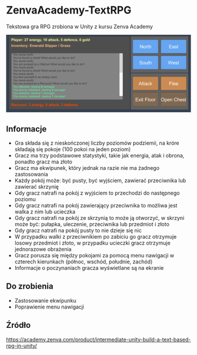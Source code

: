# ZenvaAcademy-TextRPG
Tekstowa gra RPG zrobiona w Unity z kursu Zenva Academy

![Gra](/Screenshots/game.png?raw=true)

## Informacje
- Gra składa się z nieskończonej liczby poziomów podziemii, na króre składają się pokoje (100 pokoi na jeden poziom)
- Gracz ma trzy podstawowe statystyki, takie jak energia, atak i obrona, ponadto gracz ma złoto
- Gracz ma ekwipunek, który jednak na razie nie ma żadnego zastosowania
- Każdy pokój może: być pusty, być wyjściem, zawierać przeciwnika lub zawierać skrzynię
- Gdy gracz natrafi na pokój z wyjściem to przechodzi do następnego poziomu
- Gdy gracz natrafi na pokój zawierający przeciwnika to możliwa jest walka z nim lub ucieczka
- Gdy gracz natrafi na pokój ze skrzynią to może ją otworzyć, w skrzyni może być: pułapka, uleczenie, przeciwnika lub przedmiot i złoto
- Gdy gracz natrafi na pokój pusty to nie dzieje się nic
- W przypadku walki z przeciwnikiem po zabiciu go gracz otrzymuje losowy przedmiot i złoto, w przypadku ucieczki gracz otrzymuje jednorazowe obrażenia
- Gracz porusza się między pokojami za pomocą menu nawigacji w czterech kierunkach (północ, wschód, południe, zachód)
- Informacje o poczynaniach gracza wyświetlane są na ekranie

## Do zrobienia
- Zastosowanie ekwipunku
- Poprawienie menu nawigacji

## Źródło
https://academy.zenva.com/product/intermediate-unity-build-a-text-based-rpg-in-unity/